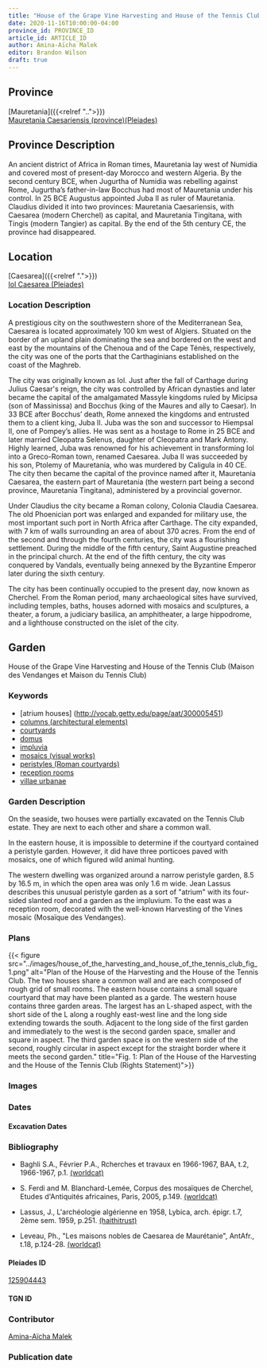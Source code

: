 ```yaml
---
title: "House of the Grape Vine Harvesting and House of the Tennis Club (Maison des Vendanges et Maison du Tennis Club)"
date: 2020-11-16T10:00:00-04:00
province_id: PROVINCE_ID
article_id: ARTICLE_ID
author: Amina-Aïcha Malek
editor: Brandon Wilson
draft: true
---
```


## Province

[Mauretania]({{<relref "..">}}) \
[Mauretania Caesariensis (province)(Pleiades)](https://pleiades.stoa.org/places/981532)

## Province Description

An ancient district of Africa in Roman times, Mauretania lay west of Numidia and covered most of present-day Morocco and western Algeria. By the second century BCE, when Jugurtha of Numidia was rebelling against Rome, Jugurtha’s father-in-law Bocchus had most of Mauretania under his control. In 25 BCE Augustus appointed Juba II as ruler of Mauretania. Claudius divided it into two provinces: Mauretania Caesariensis, with Caesarea (modern Cherchel) as capital, and Mauretania Tingitana, with Tingis (modern Tangier) as capital. By the end of the 5th century CE, the province had disappeared.

## Location

[Caesarea]({{<relref ".">}}) \
[Iol Caesarea (Pleiades)](https://pleiades.stoa.org/places/295279)

### Location Description

A prestigious city on the southwestern shore of the Mediterranean Sea, Caesarea is located approximately 100 km west of Algiers. Situated on the border of an upland plain dominating the sea and bordered on the west and east by the mountains of the Chenoua and of the Cape Ténès, respectively, the city was one of the ports that the Carthaginians established on the coast of the Maghreb.

The city was originally known as Iol. Just after the fall of Carthage during Julius Caesar's reign, the city was controlled by African dynasties and later became the capital of the amalgamated Massyle kingdoms ruled by Micipsa (son of Massinissa) and Bocchus (king of the Maures and ally to Caesar). In 33 BCE after Bocchus’ death, Rome annexed the kingdoms and entrusted them to a client king, Juba II. Juba was the son and successor to Hiempsal II, one of Pompey’s allies. He was sent as a hostage to Rome in 25 BCE and later married Cleopatra Selenus, daughter of Cleopatra and Mark Antony. Highly learned, Juba was renowned for his achievement in transforming Iol into a Greco-Roman town, renamed Caesarea. Juba II was succeeded by his son, Ptolemy of Mauretania, who was murdered by Caligula in 40 CE. The city then became the capital of the province named after it, Mauretania Caesarea, the eastern part of Mauretania (the western part being a second province, Mauretania Tingitana), administered by a provincial governor.

Under Claudius the city became a Roman colony, Colonia Claudia Caesarea. The old Phoenician port was enlarged and expanded for military use, the most important such port in North Africa after Carthage. The city expanded, with 7 km of walls surrounding an area of about 370 acres. From the end of the second and through the fourth centuries, the city was a flourishing settlement. During the middle of the fifth century, Saint Augustine preached in the principal church. At the end of the fifth century, the city was conquered by Vandals, eventually being annexed by the Byzantine Emperor later during the sixth century.

The city has been continually occupied to the present day, now known as Cherchel. From the Roman period, many archaeological sites have survived, including temples, baths, houses adorned with mosaics and sculptures, a theater, a forum, a judiciary basilica, an amphitheater, a large hippodrome, and a lighthouse constructed on the islet of the city.

<!--## Sublocation-->

<!--### Sublocation Description-->

## Garden

House of the Grape Vine Harvesting and House of the Tennis Club (Maison des Vendanges et Maison du Tennis Club)

### Keywords

- [atrium houses] (http://vocab.getty.edu/page/aat/300005451)
- [columns (architectural elements)](http://vocab.getty.edu/page/aat/300001571)
- [courtyards](http://vocab.getty.edu/page/aat/300004095)
- [domus](http://vocab.getty.edu/page/aat/300005506)
- [impluvia](http://vocab.getty.edu/page/aat/300129867)
- [mosaics (visual works)](http://vocab.getty.edu/page/aat/300015342)
- [peristyles (Roman courtyards)](http://vocab.getty.edu/page/aat/300080971)
- [reception rooms](http://vocab.getty.edu/page/aat/300077176)
- [villae urbanae](http://vocab.getty.edu/page/aat/300005520)

### Garden Description

On the seaside, two houses were partially excavated on the Tennis Club estate. They are next to each other and share a common wall.

In the eastern house, it is impossible to determine if the courtyard contained a peristyle garden.  However, it did have three porticoes paved with mosaics, one of which figured wild animal hunting.

The western dwelling was organized around a narrow peristyle garden, 8.5 by 16.5 m, in which the open area was only 1.6 m wide.  Jean Lassus describes this unusual peristyle garden as a sort of "atrium" with its four-sided slanted roof and a garden as the impluvium. To the east was a reception room, decorated with the well-known Harvesting of the Vines mosaic (Mosaïque des Vendanges).

### Plans

{{< figure src="../images/house_of_the_harvesting_and_house_of_the_tennis_club_fig_1.png" alt="Plan of the House of the Harvesting and the House of the Tennis Club. The two houses share a common wall and are each composed of rough grid of small rooms. The eastern house contains a small square courtyard that may have been planted as a garde. The western house contains three garden areas. The largest has an L-shaped aspect, with the short side of the L along a roughly east-west line and the long side extending towards the south. Adjacent to the long side of the first garden and immediately to the west is the second garden space, smaller and square in aspect. The third garden space is on the western side of the second, roughly circular in aspect except for the straight border where it meets the second garden." title="Fig. 1: Plan of the House of the Harvesting and the House of the Tennis Club (Rights Statement)">}}

### Images

### Dates

#### Excavation Dates

### Bibliography
* Baghli S.A., Février P.A., Rcherches et travaux en 1966-1967, BAA, t.2, 1966-1967, p.1. [(worldcat)](http://www.worldcat.org/oclc/491481018)

* S. Ferdi and M. Blanchard-Lemée, Corpus des mosaïques de Cherchel, Etudes d'Antiquités africaines, Paris, 2005, p.149. [(worldcat)](http://www.worldcat.org/oclc/1006126274)

* Lassus, J., L'archéologie algérienne en 1958, Lybica, arch. épigr. t.7, 2ème sem. 1959, p.251. [(haithitrust)](https://catalog.hathitrust.org/Record/008568139)

* Leveau,  Ph., "Les maisons nobles de Caesarea de Maurétanie", AntAfr., t.18, p.124-28. [(worldcat)](http://www.worldcat.org/oclc/4797426670)

#### Pleiades ID

[125904443](https://pleiades.stoa.org/places/125904443)

#### TGN ID

### Contributor

[Amina-Aïcha Malek](http://worldcat.org/identities/lccn-n2012075871/)

### Publication date

<!--07 July 2020-->

<!--### Related articles-->

<!-- Links to other related articles. Leave blank for now -->